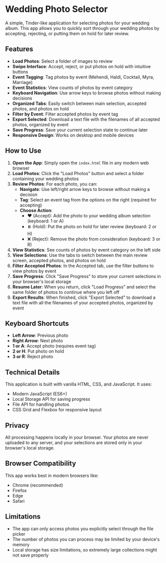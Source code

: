 # Wedding Photo Selector

A simple, Tinder-like application for selecting photos for your wedding album. This app allows you to quickly sort through your wedding photos by accepting, rejecting, or putting them on hold for later review.

## Features

- **Load Photos**: Select a folder of images to review
- **Swipe Interface**: Accept, reject, or put photos on hold with intuitive buttons
- **Event Tagging**: Tag photos by event (Mehendi, Haldi, Cocktail, Myra, Marriage)
- **Event Statistics**: View counts of photos by event category
- **Keyboard Navigation**: Use arrow keys to browse photos without making decisions
- **Organized Tabs**: Easily switch between main selection, accepted photos, and photos on hold
- **Filter by Event**: Filter accepted photos by event tag
- **Export Selected**: Download a text file with the filenames of all accepted photos, organized by event
- **Save Progress**: Save your current selection state to continue later
- **Responsive Design**: Works on desktop and mobile devices

## How to Use

1. **Open the App**: Simply open the `index.html` file in any modern web browser
2. **Load Photos**: Click the "Load Photos" button and select a folder containing your wedding photos
3. **Review Photos**: For each photo, you can:
   - **Navigate**: Use left/right arrow keys to browse without making a decision
   - **Tag**: Select an event tag from the options on the right (required for accepting)
   - **Choose Action**:
     - ❤️ (Accept): Add the photo to your wedding album selection (keyboard: 1 or A)
     - ⏸️ (Hold): Put the photo on hold for later review (keyboard: 2 or H)
     - ❌ (Reject): Remove the photo from consideration (keyboard: 3 or R)
4. **View Statistics**: See counts of photos by event category on the left side
5. **View Selections**: Use the tabs to switch between the main review screen, accepted photos, and photos on hold
6. **Filter Accepted Photos**: In the Accepted tab, use the filter buttons to view photos by event
7. **Save Progress**: Click "Save Progress" to store your current selections in your browser's local storage
8. **Resume Later**: When you return, click "Load Progress" and select the same folder of photos to continue where you left off
9. **Export Results**: When finished, click "Export Selected" to download a text file with all the filenames of your accepted photos, organized by event

## Keyboard Shortcuts

- **Left Arrow**: Previous photo
- **Right Arrow**: Next photo
- **1 or A**: Accept photo (requires event tag)
- **2 or H**: Put photo on hold
- **3 or R**: Reject photo

## Technical Details

This application is built with vanilla HTML, CSS, and JavaScript. It uses:

- Modern JavaScript (ES6+)
- Local Storage API for saving progress
- File API for handling photos
- CSS Grid and Flexbox for responsive layout

## Privacy

All processing happens locally in your browser. Your photos are never uploaded to any server, and your selections are stored only in your browser's local storage.

## Browser Compatibility

This app works best in modern browsers like:

- Chrome (recommended)
- Firefox
- Edge
- Safari

## Limitations

- The app can only access photos you explicitly select through the file picker
- The number of photos you can process may be limited by your device's memory
- Local storage has size limitations, so extremely large collections might not save properly
